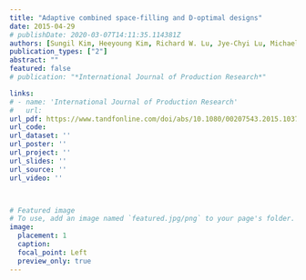 ```yaml
---
title: "Adaptive combined space-filling and D-optimal designs"
date: 2015-04-29
# publishDate: 2020-03-07T14:11:35.114381Z
authors: [Sungil Kim, Heeyoung Kim, Richard W. Lu, Jye-Chyi Lu, Michael J. Casciato, and Martha A. Grover (2015), International Journal of Production Research]
publication_types: ["2"]
abstract: ""
featured: false
# publication: "*International Journal of Production Research*"

links: 
# - name: 'International Journal of Production Research'
#   url: 
url_pdf: https://www.tandfonline.com/doi/abs/10.1080/00207543.2015.1037067
url_code: 
url_dataset: ''
url_poster: ''
url_project: ''
url_slides: ''
url_source: ''
url_video: ''



# Featured image
# To use, add an image named `featured.jpg/png` to your page's folder. 
image:
  placement: 1
  caption: 
  focal_point: Left
  preview_only: true
---
```










